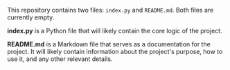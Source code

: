 This repository contains two files: `index.py` and `README.md`. Both files are currently empty. 

**index.py** is a Python file that will likely contain the core logic of the project. 

**README.md** is a Markdown file that serves as a documentation for the project. It will likely contain information about the project's purpose, how to use it, and any other relevant details.